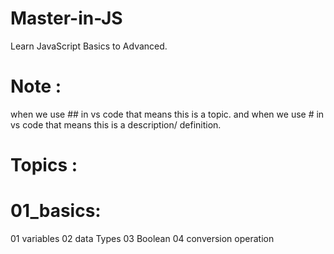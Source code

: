 # Master-in-JS
Learn JavaScript Basics to Advanced.

# Note :
when we use ## in vs code that means this is a topic. and 
when we use # in vs code that means this is a description/ definition.

# Topics :
# 01_basics: 
01 variables
02 data Types
03 Boolean 
04 conversion operation


